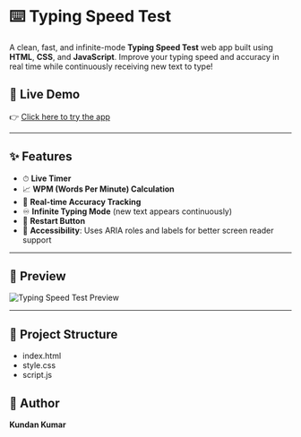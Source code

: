 # ⌨️ Typing Speed Test 

A clean, fast, and infinite-mode **Typing Speed Test** web app built using **HTML**, **CSS**, and **JavaScript**. Improve your typing speed and accuracy in real time while continuously receiving new text to type!

## 🚀 Live Demo

👉 [Click here to try the app](https://your-deploy-link.com)  


---

## ✨ Features

- ⏱ **Live Timer**
- 📈 **WPM (Words Per Minute) Calculation**
- 🎯 **Real-time Accuracy Tracking**
- ♾️ **Infinite Typing Mode** (new text appears continuously)
- 🔁 **Restart Button**
- 🧠 **Accessibility**: Uses ARIA roles and labels for better screen reader support

---

## 📸 Preview

![Typing Speed Test Preview](https://via.placeholder.com/800x400?text=Typing+Speed+Test+Preview)

---


## 🧩 Project Structure
- index.html      
- style.css      
- script.js      


## 🧠 Author

**Kundan Kumar**

